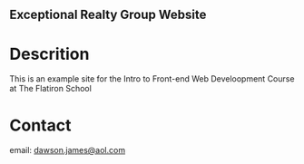 Exceptional Realty Group Website
---

# Descrition

This is an example site for the Intro to Front-end Web Develoopment Course at The Flatiron School

# Contact

email: dawson.james@aol.com